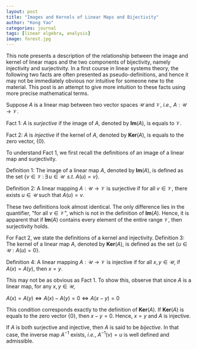 ```yaml
---
layout: post
title: "Images and Kernels of Linear Maps and Bijectivity"
author: "Kong Yao"
categories: journal
tags: [linear algebra, analysis]
image: forest.jpg
---
```

This note presents a description of the relationship between the image and kernel of linear maps and the two components of bijectivity, namely injectivity and surjectivity. In a first course in linear systems theory, the following two facts are often presented as pseudo-definitions, and hence it may not be immediately obvious nor intuitive for someone new to the material. This post is an attempt to give more intuition to these facts using more precise mathematical terms.

Suppose $A$ is a linear map between two vector spaces $\mathcal{U}$ and $\mathcal{V}$, $\textit{i.e.,}$ $A: \mathcal{U} \to \mathcal{V}$. 

Fact 1: $A$ is $\textit{surjective}$ if the image of $A$, denoted by $\textbf{Im}(A)$, is equals to $\mathcal{V}$. 

Fact 2: $A$ is $\textit{injective}$ if the kernel of $A$, denoted by $\textbf{Ker}(A)$, is equals to the zero vector, \{$0$\}. 

To understand Fact 1, we first recall the definitions of an image of a linear map and surjectivity.

Definition 1: The image of a linear map $A$, denoted by $\textbf{Im}(A)$, is defined as the set \{$v \in \mathcal{V} \,:\, \exists\, u \in \mathcal{U} \;\;s.t.\; A(u) = v$\}.  

Definition 2: A linear mapping $A : \mathcal{U} \to \mathcal{V}$ is surjective if for all $v \in \mathcal{V}$, there exists $u \in \mathcal{U}$ such that $A(u) = v$.

These two definitions look almost identical. The only difference lies in the quantifier, "for all $v \in \mathcal{V}$", which is not in the definition of $\textbf{Im}(A)$. Hence, it is apparent that if $\textbf{Im}(A)$ contains every element of the entire range $\mathcal{V}$, then surjectivity holds. 

For Fact 2, we state the definitions of a kernel and injectivity.
Definition 3: The kernel of a linear map $A$, denoted by $\textbf{Ker}(A)$, is defined as the set \{$u \in \mathcal{U}: A(u) = 0$\}.

Definition 4: A linear mapping $A : \mathcal{U} \to \mathcal{V}$ is injective if for all $x,y \in \mathcal{U}$, if $A(x) = A(y)$, then $x=y$.

This may not be as obvious as Fact 1. To show this, observe that since $A$ is a linear map, for any $x,y \in \mathcal{U}$,

$A(x) = A(y) \Leftrightarrow A(x) - A(y) = 0 \Leftrightarrow A(x-y) = 0$

This condition corresponds exactly to the definition of $\textbf{Ker}(A)$. If $\textbf{Ker}(A)$ is equals to the zero vector \{$0$\}, then $x-y = 0$. Hence, $x = y$ and $A$ is injective.

If $A$ is both surjective and injective, then $A$ is said to be $\textit{bijective}$. In that case, the inverse map $A^{-1}$ exists, $\textit{i.e.}$, $A^{-1}(v) = u$ is well defined and admissible. 